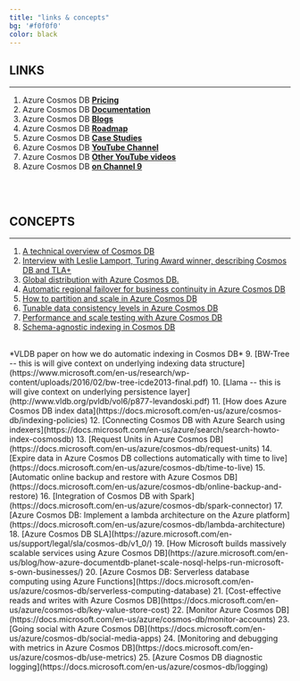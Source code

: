 ```yaml
---
title: "links & concepts"
bg: '#f0f0f0'
color: black
---
```


LINKS
---------------

* * * * *

1.  Azure Cosmos DB [**Pricing**](https://azure.microsoft.com/en-us/pricing/details/cosmos-db/)
2.  Azure Cosmos DB [**Documentation**](https://docs.microsoft.com/en-us/azure/cosmos-db/) 
3.  Azure Cosmos DB [**Blogs**](https://azure.microsoft.com/en-us/blog/tag/cosmos-db/)
4.  Azure Cosmos DB [**Roadmap**](https://azure.microsoft.com/en-us/roadmap/azure-cosmos-db/)
5.  Azure Cosmos DB [**Case Studies**](https://azure.microsoft.com/en-us/case-studies/?service=cosmos-db)
6.  Azure Cosmos DB [**YouTube Channel**](https://www.youtube.com/channel/UC9OJ32CzooNJNoP6_iIfxRw/videos) 
7.  Azure Cosmos DB [**Other YouTube videos**](https://www.youtube.com/results?search_query=CosmosDB) 
8.  Azure Cosmos DB [**on Channel 9**](https://channel9.msdn.com/Search?term=CosmosDB&lang-en=true) 

<br>
<br>

CONCEPTS
--------

* * * * *

1.  [A technical overview of Cosmos DB](https://azure.microsoft.com/en-us/blog/a-technical-overview-of-azure-cosmos-db/) 
2.  [Interview with Leslie Lamport, Turing Award winner, describing Cosmos DB and TLA+](https://www.youtube.com/watch?v=L_PPKyAsR3w) 
3.  [Global distribution with Azure Cosmos DB.](https://docs.microsoft.com/en-us/azure/cosmos-db/distribute-data-globally)
4.  [Automatic regional failover for business continuity in Azure Cosmos DB](https://docs.microsoft.com/en-us/azure/cosmos-db/regional-failover)
5.  [How to partition and scale in Azure Cosmos DB](https://docs.microsoft.com/en-us/azure/cosmos-db/partition-data)
6.  [Tunable data consistency levels in Azure Cosmos DB](https://docs.microsoft.com/en-us/azure/cosmos-db/consistency-levels)
7.  [Performance and scale testing with Azure Cosmos DB](https://docs.microsoft.com/en-us/azure/cosmos-db/performance-testing)
8.  [Schema-agnostic indexing in Cosmos DB](http://www.vldb.org/pvldb/vol8/p1668-shukla.pdf) 
<br>
*VLDB paper on how we do automatic indexing in Cosmos DB*
9.  [BW-Tree -- this is will give context on underlying indexing data structure](https://www.microsoft.com/en-us/research/wp-content/uploads/2016/02/bw-tree-icde2013-final.pdf)
10. [Llama -- this is will give context on underlying persistence layer](http://www.vldb.org/pvldb/vol6/p877-levandoski.pdf)
11. [How does Azure Cosmos DB index data](https://docs.microsoft.com/en-us/azure/cosmos-db/indexing-policies)
12. [Connecting Cosmos DB with Azure Search using indexers](https://docs.microsoft.com/en-us/azure/search/search-howto-index-cosmosdb)
13. [Request Units in Azure Cosmos DB](https://docs.microsoft.com/en-us/azure/cosmos-db/request-units)
14. [Expire data in Azure Cosmos DB collections automatically with time to live](https://docs.microsoft.com/en-us/azure/cosmos-db/time-to-live)
15. [Automatic online backup and restore with Azure Cosmos DB](https://docs.microsoft.com/en-us/azure/cosmos-db/online-backup-and-restore)
16. [Integration of Cosmos DB with Spark](https://docs.microsoft.com/en-us/azure/cosmos-db/spark-connector)
17. [Azure Cosmos DB: Implement a lambda architecture on the Azure platform](https://docs.microsoft.com/en-us/azure/cosmos-db/lambda-architecture)
18. [Azure Cosmos DB SLA](https://azure.microsoft.com/en-us/support/legal/sla/cosmos-db/v1_0/)
19. [How Microsoft builds massively scalable services using Azure Cosmos DB](https://azure.microsoft.com/en-us/blog/how-azure-documentdb-planet-scale-nosql-helps-run-microsoft-s-own-businesses/)
20. [Azure Cosmos DB: Serverless database computing using Azure Functions](https://docs.microsoft.com/en-us/azure/cosmos-db/serverless-computing-database)
21. [Cost-effective reads and writes with Azure Cosmos DB](https://docs.microsoft.com/en-us/azure/cosmos-db/key-value-store-cost)
22. [Monitor Azure Cosmos DB](https://docs.microsoft.com/en-us/azure/cosmos-db/monitor-accounts)
23. [Going social with Azure Cosmos DB](https://docs.microsoft.com/en-us/azure/cosmos-db/social-media-apps)
24. [Monitoring and debugging with metrics in Azure Cosmos DB](https://docs.microsoft.com/en-us/azure/cosmos-db/use-metrics)
25. [Azure Cosmos DB diagnostic logging](https://docs.microsoft.com/en-us/azure/cosmos-db/logging)
